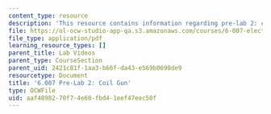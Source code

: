```yaml
---
content_type: resource
description: 'This resource contains information regarding pre-lab 2: coil gun.'
file: https://ol-ocw-studio-app-qa.s3.amazonaws.com/courses/6-007-electromagnetic-energy-from-motors-to-lasers-spring-2011/aaf4898270f74e60fbd41eef47eec50f_MIT6_007S11_lab2_pre.pdf
file_type: application/pdf
learning_resource_types: []
parent_title: Lab Videos
parent_type: CourseSection
parent_uid: 2421c81f-1aa3-b66f-da43-e569b0690de9
resourcetype: Document
title: '6.007 Pre-Lab 2: Coil Gun'
type: OCWFile
uid: aaf48982-70f7-4e60-fbd4-1eef47eec50f
---
```

